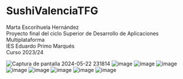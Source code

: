# SushiValenciaTFG
Marta Escorihuela Hernández  
Proyecto final del ciclo Superior de Desarrollo de Aplicaciones Multiplataforma  
IES Eduardo Primo Marqués  
Curso 2023/24  

![Captura de pantalla 2024-05-22 231814](https://github.com/martaesc/SushiValenciaTFG/assets/116181131/3b7e7a1e-6763-4c83-953d-1aa1f3e7df85)
![image](https://github.com/martaesc/SushiValenciaTFG/assets/116181131/2a194e63-76b2-4d58-94d6-5eba1d3ce6bb)
![image](https://github.com/martaesc/SushiValenciaTFG/assets/116181131/607afca2-a9d3-46a0-b58b-f2c1864614c5)
![image](https://github.com/martaesc/SushiValenciaTFG/assets/116181131/9e5aa168-318d-4f0f-a578-144da2d65760)
![image](https://github.com/martaesc/SushiValenciaTFG/assets/116181131/9a7c2f4c-4533-4c4c-a421-fcda47127ecc)
![image](https://github.com/martaesc/SushiValenciaTFG/assets/116181131/6da035fa-c95a-4105-97c5-af43f785a9d1)
![image](https://github.com/martaesc/SushiValenciaTFG/assets/116181131/8c52728c-f057-4aea-9553-3fb39d3ba9d7)
![image](https://github.com/martaesc/SushiValenciaTFG/assets/116181131/be6f6915-7464-4e73-ae6e-2ae0f5a5f612)
![image](https://github.com/martaesc/SushiValenciaTFG/assets/116181131/3b4a5468-b76b-4701-8016-361a8b79b1bf)
